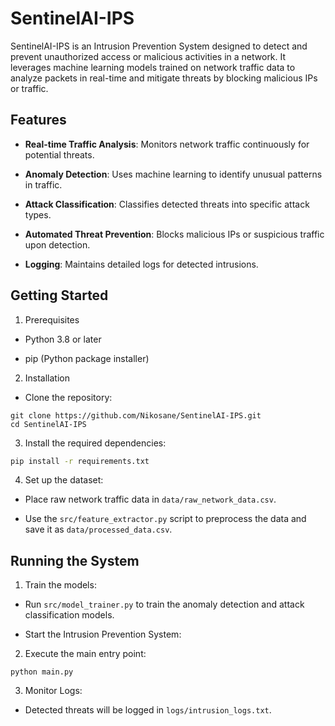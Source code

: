 # SentinelAI-IPS
SentinelAI-IPS is an Intrusion Prevention System designed to detect and prevent unauthorized access or malicious activities in a network. It leverages machine learning models trained on network traffic data to analyze packets in real-time and mitigate threats by blocking malicious IPs or traffic.


## Features

- **Real-time Traffic Analysis**: Monitors network traffic continuously for potential threats.

- **Anomaly Detection**: Uses machine learning to identify unusual patterns in traffic.

- **Attack Classification**: Classifies detected threats into specific attack types.

- **Automated Threat Prevention**: Blocks malicious IPs or suspicious traffic upon detection.

- **Logging**: Maintains detailed logs for detected intrusions.


## Getting Started

1. Prerequisites

  - Python 3.8 or later

  - pip (Python package installer)

2. Installation

  - Clone the repository:
  ```
  git clone https://github.com/Nikosane/SentinelAI-IPS.git
  cd SentinelAI-IPS
  ```

3. Install the required dependencies:
  ```bash
  pip install -r requirements.txt
  ```

4. Set up the dataset:

  - Place raw network traffic data in `data/raw_network_data.csv`.

  - Use the `src/feature_extractor.py` script to preprocess the data and save it as `data/processed_data.csv`.

## Running the System

1. Train the models:

  - Run `src/model_trainer.py` to train the anomaly detection and attack classification models.

  - Start the Intrusion Prevention System:

2. Execute the main entry point:
  ```
  python main.py
  ```
3. Monitor Logs:
  - Detected threats will be logged in `logs/intrusion_logs.txt`.
